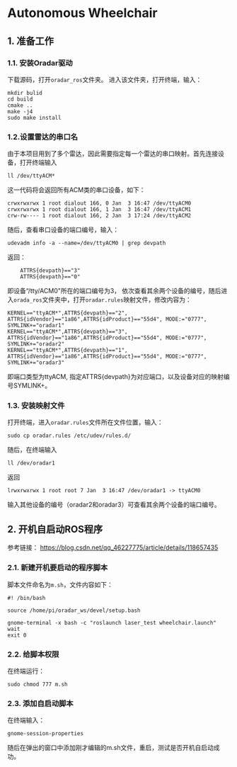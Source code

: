 # Autonomous Wheelchair

## 1. 准备工作
### 1.1. 安装Oradar驱动
下载源码，打开`oradar_ros`文件夹。 进入该文件夹，打开终端，输入：
```
mkdir bulid
cd build
cmake ..
make -j4
sudo make install
```

### 1.2.设置雷达的串口名
由于本项目用到了多个雷达，因此需要指定每一个雷达的串口映射。首先连接设备，打开终端输入
```
ll /dev/ttyACM*
```
这一代码将会返回所有ACM类的串口设备，如下：
```
crwxrwxrwx 1 root dialout 166, 0 Jan  3 16:47 /dev/ttyACM0
crwxrwxrwx 1 root dialout 166, 1 Jan  3 16:47 /dev/ttyACM1
crw-rw---- 1 root dialout 166, 2 Jan  3 17:24 /dev/ttyACM2
```
随后，查看串口设备的端口编号，输入：
```
udevadm info -a --name=/dev/ttyACM0 | grep devpath
```
返回：
```
    ATTRS{devpath}=="3"
    ATTRS{devpath}=="0"
```
即设备“/tty/ACM0"所在的端口编号为3， 依次查看其余两个设备的编号，随后进入`orada_ros`文件夹中，打开`oradar.rules`映射文件，修改内容为：
```
KERNEL=="ttyACM*",ATTRS{devpath}=="2", ATTRS{idVendor}=="1a86",ATTRS{idProduct}=="55d4", MODE:="0777", SYMLINK+="oradar1"
KERNEL=="ttyACM*",ATTRS{devpath}=="3", ATTRS{idVendor}=="1a86",ATTRS{idProduct}=="55d4", MODE:="0777", SYMLINK+="oradar2"
KERNEL=="ttyACM*",ATTRS{devpath}=="1", ATTRS{idVendor}=="1a86",ATTRS{idProduct}=="55d4", MODE:="0777", SYMLINK+="oradar3"
```
即端口类型为ttyACM, 指定ATTRS{devpath}为对应端口，以及设备对应的映射编号SYMLINK+。

### 1.3. 安装映射文件
打开终端，进入`oradar.rules`文件所在文件位置，输入：
```
sudo cp oradar.rules /etc/udev/rules.d/
```
随后，在终端输入
```
ll /dev/oradar1
```
返回
```
lrwxrwxrwx 1 root root 7 Jan  3 16:47 /dev/oradar1 -> ttyACM0
```
输入其他设备的编号（oradar2和oradar3）可查看其余两个设备的端口编号。

## 2. 开机自启动ROS程序
参考链接： https://blog.csdn.net/qq_46227775/article/details/118657435
### 2.1. 新建开机要启动的程序脚本
脚本文件命名为`m.sh`，文件内容如下：
```
#! /bin/bash

source /home/pi/oradar_ws/devel/setup.bash

gnome-terminal -x bash -c "roslaunch laser_test wheelchair.launch"
wait
exit 0
```
### 2.2. 给脚本权限
在终端运行：
```
sudo chmod 777 m.sh
```

### 2.3. 添加自启动脚本
在终端输入：
```
gnome-session-properties
```
随后在弹出的窗口中添加刚才编辑的m.sh文件，重启，测试是否开机自启动成功。
